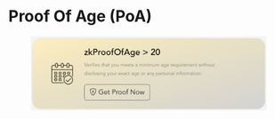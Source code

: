 # Proof Of Age (PoA)



<figure><img src="../../../.gitbook/assets/image (84).png" alt=""><figcaption></figcaption></figure>
